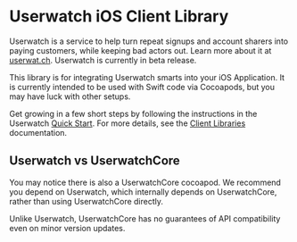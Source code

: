 # Userwatch iOS Client Library

Userwatch is a service to help turn repeat signups and account sharers into
paying customers, while keeping bad actors out. Learn more about it at
[userwat.ch](https://userwat.ch). Userwatch is currently in beta release.

This library is for integrating Userwatch smarts into your iOS Application.
It is currently intended to be used with Swift code via Cocoapods, but you
may have luck with other setups.

Get growing in a few short steps by following the instructions in the
Userwatch [Quick Start](https://userwat.ch/docs/quick-start). For more
details, see the
[Client Libraries](https://userwat.ch/docs/reference/client-libraries)
documentation.

## Userwatch vs UserwatchCore

You may notice there is also a UserwatchCore cocoapod. We recommend you depend
on Userwatch, which internally depends on UserwatchCore, rather than using
UserwatchCore directly.

Unlike Userwatch, UserwatchCore has no guarantees of API compatibility even
on minor version updates.
